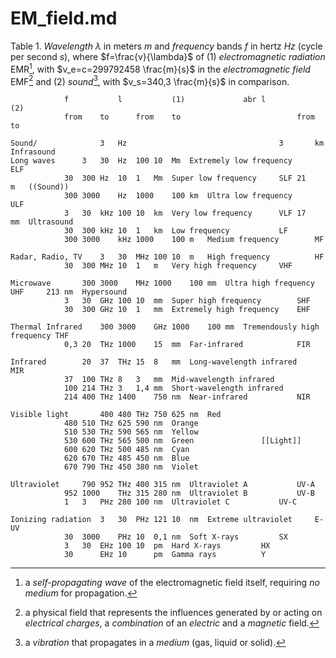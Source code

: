 # EM_field.md

Table 1. *Wavelength* $\lambda$ in meters $m$ and *frequency* bands $f$ in hertz $Hz$ (cycle per second $s$), where $f=\frac{v}{\lambda}$ of (1) *electromagnetic radiation* EMR[^1], with $v_e=c=299792458 \frac{m}{s}$ in the *electromagnetic field* EMF[^2] and (2) *sound*[^3], with $v_s=340,3 \frac{m}{s}$ in comparison.
~~~
			f			l			(1)				abr	l			(2)
			from	to		from	to							from	to		

Sound/				3	Hz									3		km	Infrasound
Long waves		3	30	Hz	100	10	Mm	Extremely low frequency		ELF				
			30	300	Hz	10	1	Mm	Super low frequency		SLF	21		m	((Sound))
			300	3000	Hz	1000	100	km	Ultra low frequency		ULF				
			3	30	kHz	100	10	km	Very low frequency		VLF	17		mm	Ultrasound
			30	300	kHz	10	1	km	Low frequency			LF				
			300	3000	kHz	1000	100	m	Medium frequency		MF				

Radar, Radio, TV	3	30	MHz	100	10	m	High frequency			HF				
			30	300	MHz	10	1	m	Very high frequency		VHF				

Microwave		300	3000	MHz	1000	100	mm	Ultra high frequency		UHF		213	nm	Hypersound
			3	30	GHz	100	10	mm	Super high frequency		SHF				
			30	300	GHz	10	1	mm	Extremely high frequency	EHF				

Thermal Infrared	300	3000	GHz	1000	100	mm	Tremendously high frequency	THF				
			0,3	20	THz	1000	15	mm	Far-infrared			FIR				

Infrared		20	37	THz	15	8	mm	Long-wavelength infrared	MIR				
			37	100	THz	8	3	mm	Mid-wavelength infrared					
			100	214	THz	3	1,4	mm	Short-wavelength infrared					
			214	400	THz	1400	750	nm	Near-infrared			NIR				

Visible light		400	480	THz	750	625	nm	Red							
			480	510	THz	625	590	nm	Orange					
			510	530	THz	590	565	nm	Yellow					
			530	600	THz	565	500	nm	Green				[[Light]]				
			600	620	THz	500	485	nm	Cyan					
			620	670	THz	485	450	nm	Blue					
			670	790	THz	450	380	nm	Violet					

Ultraviolet		790	952	THz	400	315	nm	Ultraviolet A			UV-A				
			952	1000	THz	315	280	nm	Ultraviolet B			UV-B				
			1	3	PHz	280	100	nm	Ultraviolet C			UV-C				

Ionizing radiation	3	30	PHz	121	10	nm	Extreme ultraviolet		E-UV				
			30	3000	PHz	10	0,1	nm	Soft X-rays			SX				
			3	30	EHz	100	10	pm	Hard X-rays			HX				
			30		EHz	10		pm	Gamma rays			Y				
~~~

[^1]: a *self-propagating wave* of the electromagnetic field itself, requiring *no medium* for propagation.  
[^2]: a physical field that represents the influences generated by or acting on *electrical charges*, a *combination* of an *electric* and a *magnetic* field.  
[^3]: a *vibration* that propagates in a *medium* (gas, liquid or solid).  
